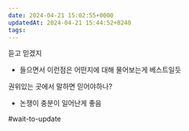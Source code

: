 ```yaml
---
date: 2024-04-21 15:02:55+0000
updatedAt: 2024-04-21 15:44:52+8240
tags: 
---
```

듣고 믿겠지
- 들으면서 이런점은 어떤지에 대해 물어보는게 베스트일듯

권위있는 곳에서 말하면 믿어야하나?
- 논쟁이 충분이 일어난게 좋음


#wait-to-update 